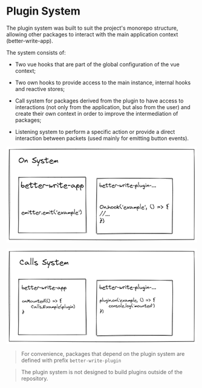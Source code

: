 # Plugin System

The plugin system was built to suit the project's monorepo structure, allowing other packages to interact with the main application context (better-write-app).

The system consists of:

- Two vue hooks that are part of the global configuration of the vue context;

- Two own hooks to provide access to the main instance, internal hooks and reactive stores;

- Call system for packages derived from the plugin to have access to interactions (not only from the application, but also from the user) and create their own context in order to improve the intermediation of packages;

- Listening system to perform a specific action or provide a direct interaction between packets (used mainly for emitting button events).

![Plugin System](../.github/plugincontext.png)

![Calls System](../.github/callspluginsystem.png)

> For convenience, packages that depend on the plugin system are defined with prefix `better-write-plugin`

> The plugin system is not designed to build plugins outside of the repository.